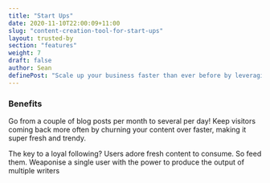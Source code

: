 ```yaml
---
title: "Start Ups"
date: 2020-11-10T22:00:09+11:00
slug: "content-creation-tool-for-start-ups"
layout: trusted-by
section: "features"
weight: 7
draft: false
author: Sean
definePost: "Scale up your business faster than ever before by leveraging the power of express content creation. Spend less time writing, and more time doing business. Give the appearance that your StartUp is expanding its digital presence at lightspeed by constantly serving fresh content."
---
```


### Benefits

Go from a couple of blog posts per month to several per day! Keep visitors coming back more often by churning your content over faster, making it super fresh and trendy.

The key to a loyal following? Users adore fresh content to consume. So feed them. Weaponise a single user with the power to produce the output of multiple writers

